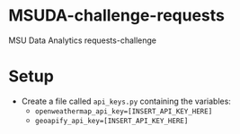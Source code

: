 # MSUDA-challenge-requests
MSU Data Analytics requests-challenge

# Setup
* Create a file called `api_keys.py` containing the variables:
    * `openweathermap_api_key=[INSERT_API_KEY_HERE]`
    * `geoapify_api_key=[INSERT_API_KEY_HERE]`
